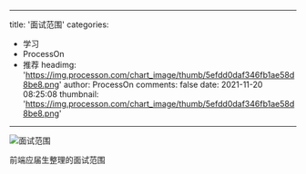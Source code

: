 
---
title: '面试范围'
categories: 
 - 学习
 - ProcessOn
 - 推荐
headimg: 'https://img.processon.com/chart_image/thumb/5efdd0daf346fb1ae58d8be8.png'
author: ProcessOn
comments: false
date: 2021-11-20 08:25:08
thumbnail: 'https://img.processon.com/chart_image/thumb/5efdd0daf346fb1ae58d8be8.png'
---

<div>   
<img class="thumb" alt="面试范围" src="https://img.processon.com/chart_image/thumb/5efdd0daf346fb1ae58d8be8.png" referrerpolicy="no-referrer">
<p>前端应届生整理的面试范围</p>  
</div>
            